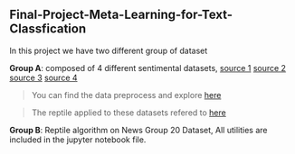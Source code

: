 ## Final-Project-Meta-Learning-for-Text-Classfication

In this project we have two different group of dataset

**Group A**: composed of 4 different sentimental datasets, [source 1](https://www.kaggle.com/clmentbisaillon/fake-and-real-news-dataset?select=Fake.csv) [source 2](Dataset_IMDB) [source 3](https://www.kaggle.com/c/word2vec-nlp-tutorial/data) [source 4](https://www.kaggle.com/crowdflower/twitter-airline-sentiment)
> You can find the data preprocess and explore [here](https://github.com/Martina-Wei/Final-Project-Meta-Learning-for-Text-Classfication/blob/main/data_exploration.ipynb)

> The reptile applied to these datasets refered to [here](https://github.com/Martina-Wei/Final-Project-Meta-Learning-for-Text-Classfication/blob/main/reptile_on_text.ipynb)

**Group B**: Reptile algorithm on News Group 20 Dataset, All utilities are included in the jupyter notebook file.
